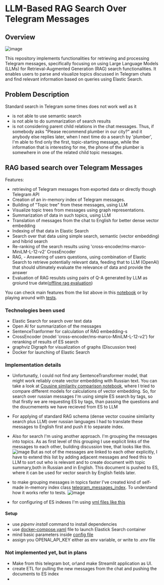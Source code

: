 # LLM-Based RAG Search Over Telegram Messages

## Overview
![image](https://github.com/user-attachments/assets/89ebf96e-bc44-4a99-a7ee-c0126ef0d62b)


This repository implements functionalities for retrieving and processing Telegram messages, specifically focusing on using Large Language Models (LLMs) for Retrieval-Augmented Generation (RAG) search functionalities. It enables users to parse and visualize topics discussed in Telegram chats and find relevant information based on queries using Elastic Search.

## Problem Description
Standard search in Telegram some times does not work well as it
 - is not able to use semantic search
 - is not able to do summarization of search results
 - is not considering parent child relations in the chat messages. Thus, if somebody asks "Please recommend plumber in our city?" and it anybody else replies later, when I next time do a search by 'plumber', I'm able to find only the first, topic-starting message, while the information that is interesting for me, the phone of the plumber is somewhere in one of the related child topic messages.

## RAG based search over Telegram Messages
Features:
- retrieving of Telegram messages from exported data or directly though Telegram API
- Creation of  an in-memory index of Telegram messages.
- Building of "Topic tree" from these messages, using LLM
- Visualize topic trees from messages using graph representations.
- Summarization of data in such topics, using LLM
- Translation of messages from the chat to English for better dense vector embedding
- Indexing of that data in Elastic Search
- Search over that data using  simple search, semantic (vector embedding) and hibrid search
- Re-ranking of the search results using 'cross-encoder/ms-marco-MiniLM-L-12-v2' CrossEncoder 
- RAG, - Answering of users questions, using combination of Elastic Search to retrieve potentially relevant data, feeding that to LLM (OpenAI) that
  should ultimately evaluate the relevance of data and provide the answer
- Evaluation of RAG resulsts using pairs of Q-A generated by LLM as groiund true date([offline rag evaluation](offline-rag-evaluation.ipynb))

You can check main features from the list above in this [notebook](telegram_llm_playing_around.ipynb)
or by playing around with [tests](tests.py).
### Technologies been used
- Elastic Search for search over text data
- Open AI for summarization of the messages
- SentenceTranformer for calculation of RAG embedding-s
- CrossEncoder (model 'cross-encoder/ms-marco-MiniLM-L-12-v2') for reranking of results of ES search
- graphviz  Digraph for visualization of graphs (Discussion tree)
- Docker for launching of Elastic Search
  
### Implementation details
- Unfortunatly, I could not find any SentenceTransformer model, that might work reliably create vector embedding  with Russian text.
You can take a look at  [Cousine similarity comparison notebook](cousine_similarity.ipynb), where I tried to compare different models for calculations of vector embedding.
So, for search over russian messages I'm using simple ES search by tags, so that firstly we are requesting ES by tags, than passing the questions and the doucmements we have recieved from ES to LLM
- For applying of standard RAG schema (dense vector cousine similarity search plus LLM) over russian languages I had to translate these messages to English first and push it to separate index.
- Also for search I'm using another approach. I'm grouping the messages into topics. As as first level of this grouping I use explicit links of the messages to each other, building discussion tree, that looks like this.
![image](https://github.com/user-attachments/assets/8206dc68-1971-47d5-b849-e3d29c6cf907)
But as not of the messages are linked to each other explicitly, I have to extend this list by adding adjacent messages and feed this to LLM to sort out who is relevant and to create document with topic summary,both in Russian and in English. This document is pushed to ES, where it can be used for vector search by English fields later.
- to make grouping messages in topics faster I've created kind of self-made in-memory index class [telegram_messages_index](src/telegram_messages_index.py). To understand how it works refer to tests.
![image](https://github.com/user-attachments/assets/e76e1565-cfcb-4187-8457-eeccedb14e02)

- for configuring of ES indexes I'm using [yml files like this](src/elastic_search/index_settings.yml)

#### Setup
- use *pipenv install* command to install dependencies
- use [docker-compose.yaml](docker-compose.yaml) file to launch Elastick Search container
- mind basic parameters inside [config file](src/config.py)
- assign you OPENAI_API_KEY either as env variable, or write to *.env* file 

### Not implemented yet, but in plans
- Make from this telegram bot, or\and make Streamlit application as UI. 
- create ETL for pulling the new messages from the chat and pushing the documents to ES index
- 


